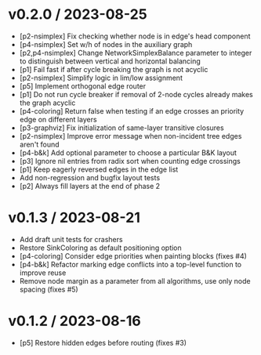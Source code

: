 
v0.2.0 / 2023-08-25
==================

  * [p2-nsimplex] Fix checking whether node is in edge's head component
  * [p4-nsimplex] Set w/h of nodes in the auxiliary graph
  * [p2,p4-nsimplex] Change NetworkSimplexBalance parameter to integer to distinguish between vertical and horizontal balancing
  * [p1] Fail fast if after cycle breaking the graph is not acyclic
  * [p2-nsimplex] Simplify logic in lim/low assignment
  * [p5] Implement orthogonal edge router
  * [p1] Do not run cycle breaker if removal of 2-node cycles already makes the graph acyclic
  * [p4-coloring] Return false when testing if an edge crosses an priority edge on different layers
  * [p3-graphviz] Fix initialization of same-layer transitive closures
  * [p2-nsimplex] Improve error message when non-incident tree edges aren't found
  * [p4-b&k] Add optional parameter to choose a particular B&K layout
  * [p3] Ignore nil entries from radix sort when counting edge crossings
  * [p1] Keep eagerly reversed edges in the edge list
  * Add non-regression and bugfix layout tests
  * [p2] Always fill layers at the end of phase 2

v0.1.3 / 2023-08-21
==================

  * Add draft unit tests for crashers
  * Restore SinkColoring as default positioning option
  * [p4-coloring] Consider edge priorities when painting blocks (fixes #4)
  * [p4-b&k] Refactor marking edge conflicts into a top-level function to improve reuse
  * Remove node margin as a parameter from all algorithms, use only node spacing (fixes #5)

v0.1.2 / 2023-08-16
==================

  * [p5] Restore hidden edges before routing (fixes #3)
